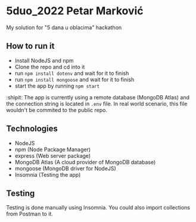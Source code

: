 # 5duo_2022 Petar Marković
My solution for "5 dana u oblacima" hackathon 

## How to run it
- Install NodeJS and npm
- Clone the repo and cd into it
- run ```npm install dotenv``` and wait for it to finish
- run ```npm install mongoose``` and wait for it to finish
- start the app by running ```npm start```

:shipit: The app is currently using a remote database (MongoDB Atlas) and the connection string is located in `.env` file. In real world scenario, this file wouldn't be commited to the public repo.

## Technologies
- NodeJS
- npm (Node Package Manager)
- express (Web server package)
- MongoDB Atlas (A cloud provider of MongoDB database)
- mongoose (MongoDB driver for NodeJS)
- Insomnia (Testing the app)

## Testing
Testing is done manually using Insomnia. You could also import collections from Postman to it.
